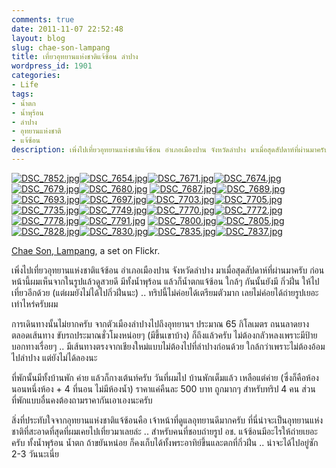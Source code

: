 ```yaml
---
comments: true
date: 2011-11-07 22:52:48
layout: blog
slug: chae-son-lampang
title: เที่ยวอุทยานแห่งชาติแจ้ซ้อน ลำปาง
wordpress_id: 1901
categories:
- Life
tags:
- น้ำตก
- น้ำพุร้อน
- ลำปาง
- อุทยานแห่งชาติ
- แจ้ซ้อน
description: เพิ่งไปเที่ยวอุทยานแห่งชาติแจ้ซ้อน อำเภอเมืองปาน จังหวัดลำปาง มาเมื่อสุดสัปดาห์ที่ผ่านมาครับ ก่อนหน้านี้ผมเห็นจากในรูปแล้วดูสวยดี มีทั้งน้ำพุร้อน
---
```


[![DSC_7852.jpg](http://farm7.static.flickr.com/6097/6320123199_e725615f39_s.jpg)](http://www.flickr.com/photos/armno/6320123199/in/set-72157627950264165/)[![DSC_7654.jpg](http://farm7.static.flickr.com/6036/6320084409_0417848fb9_s.jpg)](http://www.flickr.com/photos/armno/6320084409/in/set-72157627950264165/)[![DSC_7671.jpg](http://farm7.static.flickr.com/6234/6320607556_66bfb58566_s.jpg)](http://www.flickr.com/photos/armno/6320607556/in/set-72157627950264165/)[![DSC_7674.jpg](http://farm7.static.flickr.com/6049/6320087377_2a3c80866f_s.jpg)](http://www.flickr.com/photos/armno/6320087377/in/set-72157627950264165/)[![DSC_7679.jpg](http://farm7.static.flickr.com/6116/6320088953_46b1689210_s.jpg)](http://www.flickr.com/photos/armno/6320088953/in/set-72157627950264165/)[![DSC_7680.jpg](http://farm7.static.flickr.com/6033/6320090143_c85f7208e2_s.jpg)](http://www.flickr.com/photos/armno/6320090143/in/set-72157627950264165/)
[![DSC_7687.jpg](http://farm7.static.flickr.com/6104/6320091249_5beab0137a_s.jpg)](http://www.flickr.com/photos/armno/6320091249/in/set-72157627950264165/)[![DSC_7689.jpg](http://farm7.static.flickr.com/6095/6320614288_c413203a65_s.jpg)](http://www.flickr.com/photos/armno/6320614288/in/set-72157627950264165/)[![DSC_7693.jpg](http://farm7.static.flickr.com/6217/6320095003_6978b31c89_s.jpg)](http://www.flickr.com/photos/armno/6320095003/in/set-72157627950264165/)[![DSC_7697.jpg](http://farm7.static.flickr.com/6109/6320096053_183f13f240_s.jpg)](http://www.flickr.com/photos/armno/6320096053/in/set-72157627950264165/)[![DSC_7703.jpg](http://farm7.static.flickr.com/6091/6320097339_eb6dce4a81_s.jpg)](http://www.flickr.com/photos/armno/6320097339/in/set-72157627950264165/)[![DSC_7705.jpg](http://farm7.static.flickr.com/6237/6320100643_74d1d74360_s.jpg)](http://www.flickr.com/photos/armno/6320100643/in/set-72157627950264165/)
[![DSC_7735.jpg](http://farm7.static.flickr.com/6096/6320623372_f6c3eeaae0_s.jpg)](http://www.flickr.com/photos/armno/6320623372/in/set-72157627950264165/)[![DSC_7749.jpg](http://farm7.static.flickr.com/6113/6320624554_b935858506_s.jpg)](http://www.flickr.com/photos/armno/6320624554/in/set-72157627950264165/)[![DSC_7770.jpg](http://farm7.static.flickr.com/6046/6320104133_97501a8868_s.jpg)](http://www.flickr.com/photos/armno/6320104133/in/set-72157627950264165/)[![DSC_7772.jpg](http://farm7.static.flickr.com/6217/6320626780_5b856c1a35_s.jpg)](http://www.flickr.com/photos/armno/6320626780/in/set-72157627950264165/)[![DSC_7778.jpg](http://farm7.static.flickr.com/6238/6320627736_48ed837b79_s.jpg)](http://www.flickr.com/photos/armno/6320627736/in/set-72157627950264165/)[![DSC_7791.jpg](http://farm7.static.flickr.com/6044/6320107875_428b744548_s.jpg)](http://www.flickr.com/photos/armno/6320107875/in/set-72157627950264165/)
[![DSC_7800.jpg](http://farm7.static.flickr.com/6097/6320631826_a152f9b919_s.jpg)](http://www.flickr.com/photos/armno/6320631826/in/set-72157627950264165/)[![DSC_7805.jpg](http://farm7.static.flickr.com/6215/6320111917_0a84f2554c_s.jpg)](http://www.flickr.com/photos/armno/6320111917/in/set-72157627950264165/)[![DSC_7828.jpg](http://farm7.static.flickr.com/6102/6320634586_27e8d872a3_s.jpg)](http://www.flickr.com/photos/armno/6320634586/in/set-72157627950264165/)[![DSC_7830.jpg](http://farm7.static.flickr.com/6233/6320636008_00d765c5d4_s.jpg)](http://www.flickr.com/photos/armno/6320636008/in/set-72157627950264165/)[![DSC_7835.jpg](http://farm7.static.flickr.com/6111/6320116349_1e32611f78_s.jpg)](http://www.flickr.com/photos/armno/6320116349/in/set-72157627950264165/)[![DSC_7837.jpg](http://farm7.static.flickr.com/6221/6320118113_d10f922077_s.jpg)](http://www.flickr.com/photos/armno/6320118113/in/set-72157627950264165/)

[Chae Son, Lampang](http://www.flickr.com/photos/armno/sets/72157627950264165/), a set on Flickr.

เพิ่งไปเที่ยวอุทยานแห่งชาติแจ้ซ้อน อำเภอเมืองปาน จังหวัดลำปาง มาเมื่อสุดสัปดาห์ที่ผ่านมาครับ ก่อนหน้านี้ผมเห็นจากในรูปแล้วดูสวยดี มีทั้งน้ำพุร้อน แล้วก็น้ำตกแจ้ซ้อน ใกล้ๆ กันนั้นยังมี กิ่วฝิ่น ให้ไปเที่ยวอีกด้วย (แต่ผมยังไม่ได้ไปกิ่วฝิ่นนะ) .. ทริปนี้ไม่ค่อยได้เตรียมตัวมาก เลยไม่ค่อยได้ถ่ายรูปเยอะเท่าไหร่ครับผม

การเดินทางนั้นไม่ยากครับ จากตัวเมืองลำปางไปถึงอุทยานฯ ประมาณ 65 กิโลเมตร ถนนลาดยางตลอดเส้นทาง ขับรถประมาณชั่วโมงหน่อยๆ (มีขึ้นเขาบ้าง) ก็ถึงแล้วครับ ไม่ต้องกลัวหลงเพราะมีป้ายบอกทางเรื่อยๆ .. มีเส้นทางตรงจากเชียงใหม่แบบไม่ต้องไปที่ลำปางก่อนด้วย ใกล้กว่าเพราะไม่ต้องอ้อมไปลำปาง แต่ยังไม่ได้ลองนะ

ที่พักนั้นมีทั้งบ้านพัก ค่าย แล้วก็กางเต้นท์ครับ วันที่ผมไป บ้านพักเต็มแล้ว เหลือแต่ค่าย (ซึ่งก็คือห้องนอนหนึ่งห้อง + 4 ที่นอน ไม่มีห้องน้ำ) ราคาแค่คืนละ 500 บาท ถูกมากๆ สำหรับทริป 4 คน ส่วนที่พักแบบอื่นคงต้องถามราคากันเอาเองนะครับ

สิ่งที่ประทับใจจากอุทยานแห่งชาติแจ้ซ้อนคือ เจ้าหน้าที่ดูแลอุทยานดีมากครับ ที่นี่น่าจะเป็นอุทยานแห่งชาติที่สะอาดที่สุดที่ผมเคยไปเที่ยวมาเลยล่ะ .. สำหรับคนที่ชอบถ่ายรูป อช. แจ้ซ้อนมีอะไรให้ถ่ายเยอะครับ ทั้งน้ำพุร้อน น้ำตก ถ้าขยันหน่อย ก็คงเก็บได้ทั้งพระอาทิย์ขึ้นและตกที่กิ่วฝิ่น .. น่าจะได้ไปอยู่ซัก 2-3 วันนะเนี่ย
